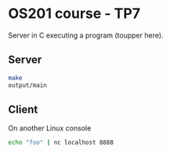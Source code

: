 # OS201 course - TP7

Server in C executing a program (toupper here).

## Server

```bash
make
output/main
```

## Client

On another Linux console

```bash
echo "foo" | nc localhost 8888
```
